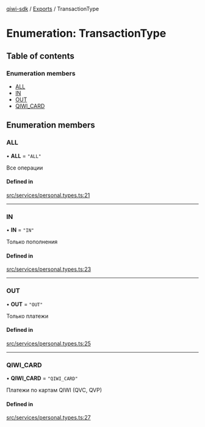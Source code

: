 [qiwi-sdk](../README.md) / [Exports](../modules.md) / TransactionType

# Enumeration: TransactionType

## Table of contents

### Enumeration members

- [ALL](TransactionType.md#all)
- [IN](TransactionType.md#in)
- [OUT](TransactionType.md#out)
- [QIWI\_CARD](TransactionType.md#qiwi_card)

## Enumeration members

### ALL

• **ALL** = `"ALL"`

Все операции

#### Defined in

[src/services/personal.types.ts:21](https://github.com/AlexXanderGrib/node-qiwi-sdk/blob/17d13cd/src/services/personal.types.ts#L21)

___

### IN

• **IN** = `"IN"`

Только пополнения

#### Defined in

[src/services/personal.types.ts:23](https://github.com/AlexXanderGrib/node-qiwi-sdk/blob/17d13cd/src/services/personal.types.ts#L23)

___

### OUT

• **OUT** = `"OUT"`

Только платежи

#### Defined in

[src/services/personal.types.ts:25](https://github.com/AlexXanderGrib/node-qiwi-sdk/blob/17d13cd/src/services/personal.types.ts#L25)

___

### QIWI\_CARD

• **QIWI\_CARD** = `"QIWI_CARD"`

Платежи по картам QIWI (QVC, QVP)

#### Defined in

[src/services/personal.types.ts:27](https://github.com/AlexXanderGrib/node-qiwi-sdk/blob/17d13cd/src/services/personal.types.ts#L27)
